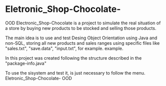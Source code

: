 # Eletronic_Shop-Chocolate-
OOD
Electronic_Shop-Chocolate is a project to simulate the real situation of a store by buying new products to be stocked and selling those products.

The main idea is to use and test Desing Object Orientation using Java and non-SQL, storing all new products and sales ranges using specific files like "sales.txt", "save.data", "input.txt", for example. example.

In this project was created following the structure described in the "package-info.java"

To use the sisystem and test it, is just necessary to follow the menu.
 Eletronic_Shop-Chocolate-
OOD
